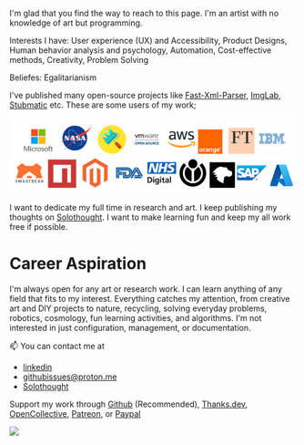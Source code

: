 I'm glad that you find the way to reach to this page. I'm an artist with no knowledge of art but programming.

Interests I have: User experience (UX) and Accessibility, Product Designs, Human behavior analysis and psychology, Automation, Cost-effective methods, Creativity, Problem Solving

Beliefes: Egalitarianism

I've published many open-source projects like [Fast-Xml-Parser](https://github.com/NaturalIntelligence/fast-xml-parser/),  [ImgLab](https://solothought.com/imglab), [Stubmatic](https://github.com/NaturalIntelligence/Stubmatic) etc. These are some users of my work;

![](fxp-users.png)

I want to dedicate my full time in research and art. I keep publishing my thoughts on [Solothought](https://solothought.com/). I want to make learning fun and keep my all work free if possible. 

# Career Aspiration
I'm always open for any art or research work. I can learn anything of any field that fits to my interest. Everything catches my attention, from creative art and DIY projects to nature, recycling, solving everyday problems, robotics, cosmology, fun learning activities, and algorithms. I'm not interested in just configuration, management, or documentation.


📫 You can contact me at 
- [linkedin](https://www.linkedin.com/in/amitguptagwl/)
- githubissues@proton.me
- [Solothought](https://solothought.com/)

Support my work through [Github](https://github.com/sponsors/NaturalIntelligence) (Recommended), [Thanks.dev](), [OpenCollective](https://opencollective.com/fast-xml-parser/donate), [Patreon](https://www.patreon.com/Solothought), or [Paypal](https://paypal.me/naturalintelligence)

![](https://komarev.com/ghpvc/?username=amitguptagwl)
